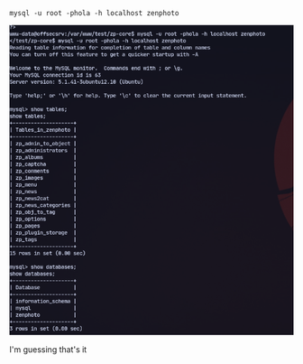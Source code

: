 ```
mysql -u root -phola -h localhost zenphoto
```
![](../attachment/f8888129d0db1cf134006959cca2159e.png)

I'm guessing that's it

